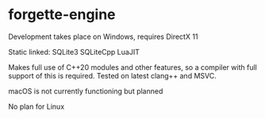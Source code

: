 # forgette-engine

Development takes place on Windows, requires DirectX 11

Static linked:
SQLite3
SQLiteCpp
LuaJIT

Makes full use of C++20 modules and other features, so a compiler with full support of this is required. Tested on latest clang++ and MSVC.

macOS is not currently functioning but planned

No plan for Linux
